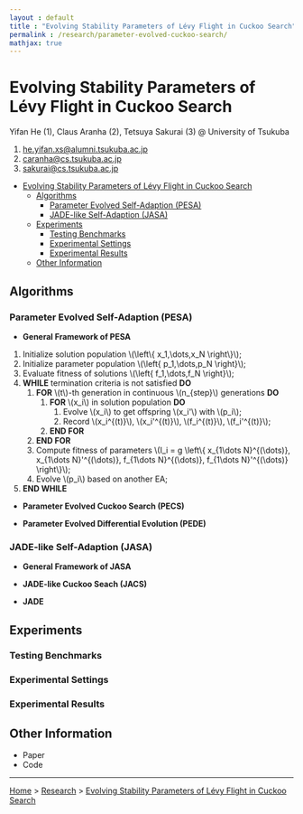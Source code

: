 ```yaml
---
layout : default
title : "Evolving Stability Parameters of Lévy Flight in Cuckoo Search"
permalink : /research/parameter-evolved-cuckoo-search/
mathjax: true
---
```


<script src="https://cdnjs.cloudflare.com/ajax/libs/mathjax/2.7.6/MathJax.js?config=TeX-MML-AM_CHTML" async="" type="text/javascript"> </script>

# Evolving Stability Parameters of Lévy Flight in Cuckoo Search

Yifan He (1), Claus Aranha (2), Tetsuya Sakurai (3) @ University of Tsukuba

1. he.yifan.xs@alumni.tsukuba.ac.jp
2. caranha@cs.tsukuba.ac.jp
3. sakurai@cs.tsukuba.ac.jp

- [Evolving Stability Parameters of Lévy Flight in Cuckoo Search](#evolving-stability-parameters-of-lévy-flight-in-cuckoo-search)
  - [Algorithms](#algorithms)
    - [Parameter Evolved Self-Adaption (PESA)](#parameter-evolved-self-adaption-pesa)
    - [JADE-like Self-Adaption (JASA)](#jade-like-self-adaption-jasa)
  - [Experiments](#experiments)
    - [Testing Benchmarks](#testing-benchmarks)
    - [Experimental Settings](#experimental-settings)
    - [Experimental Results](#experimental-results)
  - [Other Information](#other-information)

## Algorithms

### Parameter Evolved Self-Adaption (PESA)

- **General Framework of PESA**

1. Initialize solution population \\(\left\\{ x_1,\dots,x_N \right\\}\\);
2. Initialize parameter population \\(\left\{ p_1,\dots,p_N \right\}\\);
3. Evaluate fitness of solutions \\(\left\{ f_1,\dots,f_N \right\}\\);
4. **WHILE** termination criteria is not satisfied **DO**
    1. **FOR** \\(t\\)-th generation in continuous \\(n_{step}\\) generations **DO**
        1. **FOR** \\(x_i\\) in solution population **DO**
            1. Evolve \\(x_i\\) to get offspring \\(x_i'\\) with \\(p_i\\);
            1. Record \\(x_i^{(t)}\\), \\(x_i'^{(t)}\\), \\(f_i^{(t)}\\), \\(f_i'^{(t)}\\);
        1. **END FOR**
    1. **END FOR**
    2. Compute fitness of parameters \\(I_i = g \left\\{ x_{1\dots N}^{(\dots)}, x_{1\dots N}'^{(\dots)}, f_{1\dots N}^{(\dots)}, f_{1\dots N}'^{(\dots)} \right\\}\\);
    1. Evolve \\(p_i\\) based on another EA;
5. **END WHILE**

- **Parameter Evolved Cuckoo Search (PECS)**

- **Parameter Evolved Differential Evolution (PEDE)**

### JADE-like Self-Adaption (JASA)

- **General Framework of JASA**

- **JADE-like Cuckoo Seach (JACS)**

- **JADE**

## Experiments

### Testing Benchmarks

### Experimental Settings

### Experimental Results

## Other Information

- Paper
- Code

---

[Home](/) > [Research](/research/) > [Evolving Stability Parameters of Lévy Flight in Cuckoo Search](/projects/research/parameter-evolved-cuckoo-search/)